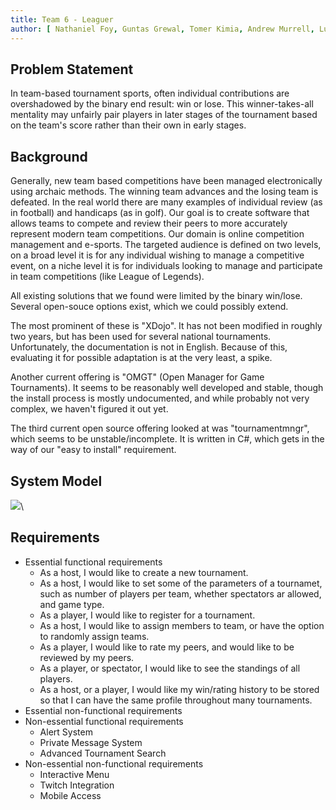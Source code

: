 ```yaml
---
title: Team 6 - Leaguer
author: [ Nathaniel Foy, Guntas Grewal, Tomer Kimia, Andrew Murrell, Luke Shumaker, Davis Webb ]
---
```


Problem Statement
-----------------

In team-based tournament sports, often individual contributions are
overshadowed by the binary end result: win or lose.  This
winner-takes-all mentality may unfairly pair players in later stages
of the tournament based on the team's score rather than their own in
early stages.


Background
----------

Generally, new team based competitions have been managed
electronically using archaic methods.  The winning team advances and
the losing team is defeated.  In the real world there are many
examples of individual review (as in football) and handicaps (as in
golf).  Our goal is to create software that allows teams to compete
and review their peers to more accurately represent modern team
competitions.  Our domain is online competition management and
e-sports.  The targeted audience is defined on two levels, on a broad
level it is for any individual wishing to manage a competitive event,
on a niche level it is for individuals looking to manage and
participate in team competitions (like League of Legends).

All existing solutions that we found were limited by the binary
win/lose.  Several open-souce options exist, which we could possibly
extend.

The most prominent of these is "XDojo". It has not been modified in
roughly two years, but has been used for several national
tournaments.  Unfortunately, the documentation is not in English.
Because of this, evaluating it for possible adaptation is at the very
least, a spike.

Another current offering is "OMGT" (Open Manager for Game
Tournaments).  It seems to be reasonably well developed and stable,
though the install process is mostly undocumented, and while probably
not very complex, we haven't figured it out yet.

The third current open source offering looked at was "tournamentmngr",
which seems to be unstable/incomplete.  It is written in C#, which
gets in the way of our "easy to install" requirement.

System Model
------------

![](./SystemModel.png)\ 

Requirements
------------

 - Essential functional requirements
    - As a host, I would like to create a new tournament.
    - As a host, I would like to set some of the parameters of a
      tournamet, such as number of players per team, whether
      spectators ar allowed, and game type.
    - As a player, I would like to register for a tournament.
    - As a host, I would like to assign members to team, or have the
      option to randomly assign teams.
    - As a player, I would like to rate my peers, and would like to be
      reviewed by my peers.
    - As a player, or spectator, I would like to see the standings of
      all players.
    - As a host, or a player, I would like my win/rating history to be
      stored so that I can have the same profile throughout many
      tournaments.
 - Essential non-functional requirements
 - Non-essential functional requirements
    - Alert System
    - Private Message System
    - Advanced Tournament Search
 - Non-essential non-functional requirements
    - Interactive Menu
    - Twitch Integration
    - Mobile Access
